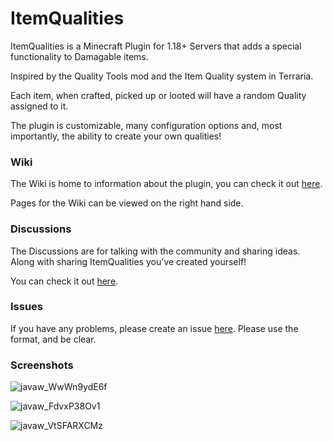 # ItemQualities

ItemQualities is a Minecraft Plugin for 1.18+ Servers that adds a special functionality to Damagable items. 

Inspired by the Quality Tools mod and the Item Quality system in Terraria.

Each item, when crafted, picked up or looted will have a random Quality assigned to it.

The plugin is customizable, many configuration options and, most importantly, the ability to create your own qualities!

### Wiki
The Wiki is home to information about the plugin, you can check it out [here](https://github.com/Steel-Dev/ItemQualities/wiki).

Pages for the Wiki can be viewed on the right hand side.

### Discussions
The Discussions are for talking with the community and sharing ideas. Along with sharing ItemQualities you've created yourself!

You can check it out [here](https://github.com/Steel-Dev/ItemQualities/discussions).

### Issues
If you have any problems, please create an issue [here](https://github.com/Steel-Dev/ItemQualities/issues). Please use the format, and be clear.

### Screenshots
![javaw_WwWn9ydE6f](https://user-images.githubusercontent.com/12509016/174690417-1ca9ef5b-dd1d-4701-93d4-29f3b25ec05b.png)

![javaw_FdvxP38Ov1](https://user-images.githubusercontent.com/12509016/174690424-ff19c0ab-4822-4d40-916d-31d2d71758d4.png)

![javaw_VtSFARXCMz](https://user-images.githubusercontent.com/12509016/174690426-695f7702-1c33-48ff-b988-ab91390c4680.png)
